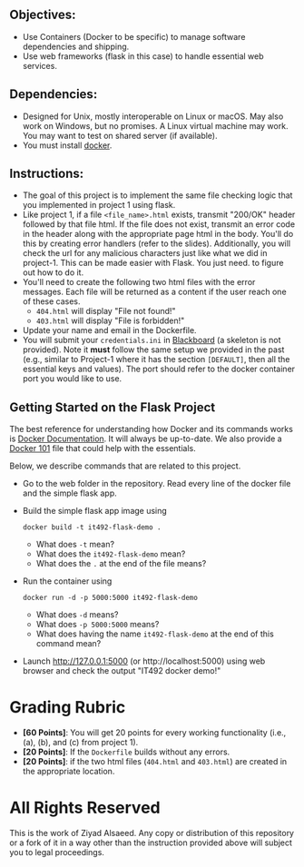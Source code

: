 ## Objectives:

* Use Containers (Docker to be specific) to manage software
  dependencies and shipping.
* Use web frameworks (flask in this case) to handle essential
  web services. 

## Dependencies:

* Designed for Unix, mostly interoperable on Linux or macOS.
  May also work on Windows, but no promises. A Linux
  virtual machine may work. You may want to test on shared
  server (if available).
* You must install [docker](https://www.docker.com/products/docker-desktop/).

## Instructions:

* The goal of this project is to implement the same file checking logic
  that you implemented in project 1 using flask. 
* Like project 1, if a file `<file_name>.html` exists, transmit "200/OK"
  header followed by that file html. If the file does not exist, transmit
  an error code in the header along with the appropriate page html in the
  body. You'll do this by creating error handlers (refer to the slides).
  Additionally, you will check the url for any malicious characters just
  like what we did in project-1. This can be made easier with Flask. You just
  need. to figure out how to do it.
* You'll need to create the following two html files with the error messages.
  Each file will be returned as a content if the user reach one of these cases. 
    * `404.html` will display "File not found!"
    * `403.html` will display "File is forbidden!"
* Update your name and email in the Dockerfile.
* You will submit your `credentials.ini` in
  [Blackboard](https://lms.qu.edu.sa/) (a skeleton is not provided).
  Note it __must__ follow the same setup we provided in the past
  (e.g., similar to Project-1 where it has the section `[DEFAULT]`, then
  all the essential keys and values). The port should refer to the docker container
  port you would like to use.

## Getting Started on the Flask Project

The best reference for understanding how Docker and its commands works is
[Docker Documentation](https://docs.docker.com/engine/reference/builder/).
It will always be up-to-date. We also provide a [Docker 101](web/Docker-101.md)
file that could help with the essentials.

Below, we describe commands that are related to this project. 

* Go to the web folder in the repository. Read every line of the
  docker file and the simple flask app.
* Build the simple flask app image using
  ```shell
  docker build -t it492-flask-demo .
  ```
  * What does `-t` mean?
  * What does the `it492-flask-demo` mean?
  * What does the `.` at the end of the file means?

* Run the container using
  ```shell
  docker run -d -p 5000:5000 it492-flask-demo
  ```
  * What does `-d` means?
  * What does `-p 5000:5000` means?
  * What does having the name `it492-flask-demo` at the end of this command mean?

* Launch http://127.0.0.1:5000 (or http://localhost:5000) using web
  browser and check the output "IT492 docker demo!"

# Grading Rubric

* **[60 Points]**: You will get 20 points for every working
  functionality (i.e., (a), (b), and (c) from project 1). 
* **[20 Points]**: If the `Dockerfile` builds without any errors.
* **[20 Points]**: if the two html files (`404.html` and `403.html`)
  are created in the appropriate location.

# All Rights Reserved

This is the work of Ziyad Alsaeed. Any copy or distribution of this
repository or a fork of it in a way other than the instruction provided
above will subject you to legal proceedings. 
